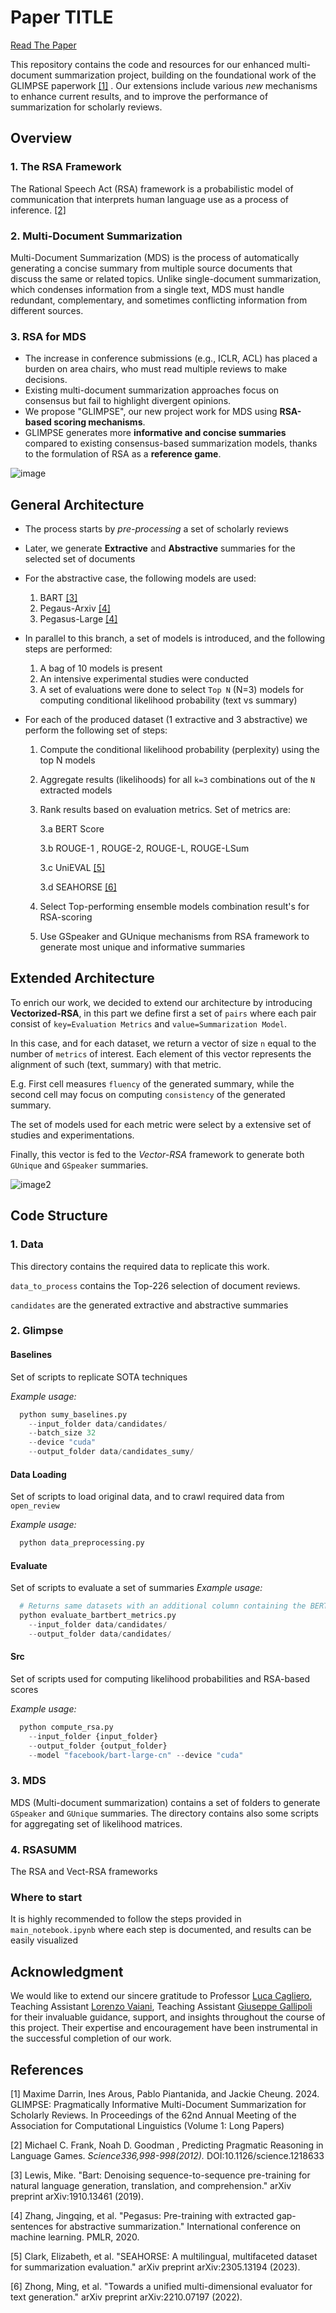 
# Paper TITLE
[Read The Paper](https://arxiv.org/abs/2406.07359)

This repository contains the code and resources for our enhanced multi-document summarization project, building on the foundational work of the GLIMPSE paperwork <a href="#ref1">[1]</a> . Our extensions include various *new* mechanisms to enhance current results, and to improve the performance of summarization for scholarly reviews.

## Overview
### 1. The RSA Framework
The Rational Speech Act (RSA) framework is a probabilistic model of communication that interprets human language use as a process of inference. <a href="#ref2">[2]</a>

### 2. Multi-Document Summarization
Multi-Document Summarization (MDS) is the process of automatically generating a concise summary from multiple source documents that discuss the same or related topics. Unlike single-document summarization, which condenses information from a single text, MDS must handle redundant, complementary, and sometimes conflicting information from different sources.

### 3. RSA for MDS
- The increase in conference submissions (e.g., ICLR, ACL) has placed a burden on area chairs, who must read multiple reviews to make decisions.
- Existing multi-document summarization approaches focus on consensus but fail to highlight divergent opinions.
- We propose "GLIMPSE", our new project work for MDS using **RSA-based scoring mechanisms**. 
- GLIMPSE generates more **informative and concise summaries** compared to existing consensus-based summarization models, thanks to the formulation of RSA as a **reference game**.

![image](imgs/d1.jpg)

## General Architecture
- The process starts by *pre-processing* a set of scholarly reviews
- Later, we generate **Extractive** and **Abstractive** summaries for the selected set of documents
- For the abstractive case, the following models are used:
  1. BART <a href="#ref3">[3]</a>
  2. Pegaus-Arxiv <a href="#ref4">[4]</a>
  3. Pegasus-Large <a href="#ref4">[4]</a>

- In parallel to this branch, a set of models is introduced, and the following steps are performed:

  1. A bag of 10 models is present
  2. An intensive experimental studies were conducted 
  3. A set of evaluations were done to select `Top N` (N=3) models for computing conditional likelihood probability (text vs summary)

- For each of the produced dataset (1 extractive and 3 abstractive) we perform the following set of steps:

  1. Compute the conditional likelihood probability (perplexity) using the top N models
  2. Aggregate results (likelihoods) for all `k=3` combinations out of the `N` extracted models
  3. Rank results based on evaluation metrics. Set of metrics are:

      3.a BERT Score

      3.b ROUGE-1 , ROUGE-2, ROUGE-L, ROUGE-LSum

      3.c UniEVAL <a href="#ref5">[5]</a>
      
      3.d SEAHORSE <a href="#ref6">[6]</a>
  4. Select Top-performing ensemble models combination result's for RSA-scoring
  5. Use GSpeaker and GUnique mechanisms from RSA framework to generate most unique and informative summaries

## Extended Architecture
To enrich our work, we decided to extend our architecture by introducing **Vectorized-RSA**, in this part we define first a set of `pairs` where each pair consist of `key=Evaluation Metrics` and `value=Summarization Model`. 

In this case, and for each dataset, we return a vector of size `n` equal to the number of `metrics` of interest. Each element of this vector represents the alignment of such (text, summary) with that metric.

E.g. First cell measures `fluency` of the generated summary, while the second cell may focus on computing `consistency` of the generated summary.

The set of models used for each metric were select by a extensive set of studies and experimentations.

Finally, this vector is fed to the *Vector-RSA* framework to generate both `GUnique` and `GSpeaker` summaries.

![image2](imgs/d2.png)


## Code Structure

### 1. Data
This directory contains the required data to replicate this work.

`data_to_process` contains the Top-226 selection of document reviews.

`candidates` are the generated extractive and abstractive summaries 

### 2. Glimpse

  #### Baselines
  Set of scripts to replicate SOTA techniques
  
  *Example usage:*
  ```python
    python sumy_baselines.py 
      --input_folder data/candidates/ 
      --batch_size 32 
      --device "cuda" 
      --output_folder data/candidates_sumy/
  ```

  #### Data Loading
  Set of scripts to load original data, and to crawl required data from `open_review`

  *Example usage:*
  ```python
    python data_preprocessing.py
  ```

  #### Evaluate
  Set of scripts to evaluate a set of summaries
  *Example usage:*
  ```python
    # Returns same datasets with an additional column containing the BERTScore
    python evaluate_bartbert_metrics.py 
      --input_folder data/candidates/ 
      --output_folder data/candidates/
  ```

  #### Src
  Set of scripts used for computing likelihood probabilities and RSA-based scores

  *Example usage:*
  ```python
    python compute_rsa.py 
      --input_folder {input_folder} 
      --output_folder {output_folder} 
      --model "facebook/bart-large-cn" --device "cuda"
  ```

### 3. MDS
MDS (Multi-document summarization) contains a set of folders to generate `GSpeaker` and `GUnique` summaries. The directory contains also some scripts for aggregating set of likelihood matrices.

### 4. RSASUMM
The RSA and Vect-RSA frameworks

### Where to start
It is highly recommended to follow the steps provided in `main_notebook.ipynb` where each step is documented, and results can be easily visualized



## Acknowledgment

We would like to extend our sincere gratitude to Professor [Luca Cagliero](https://www.polito.it/personale?p=023058), Teaching Assistant [Lorenzo Vaiani](https://www.polito.it/personale?p=lorenzo.vaiani), Teaching Assistant [Giuseppe Gallipoli](https://www.polito.it/personale?p=giuseppe.gallipoli) for their invaluable guidance, support, and insights throughout the course of this project. Their expertise and encouragement have been instrumental in the successful completion of our work.


## References
<a id="ref1">[1]</a> Maxime Darrin, Ines Arous, Pablo Piantanida, and Jackie Cheung. 2024. GLIMPSE: Pragmatically Informative Multi-Document Summarization for Scholarly Reviews. In Proceedings of the 62nd Annual Meeting of the Association for Computational Linguistics (Volume 1: Long Papers)

<a id="ref2">[2]</a> Michael C. Frank, Noah D. Goodman , Predicting Pragmatic Reasoning in Language Games. *Science336,998-998(2012).* DOI:10.1126/science.1218633

<a id="ref3">[3]</a> Lewis, Mike. "Bart: Denoising sequence-to-sequence pre-training for natural language generation, translation, and comprehension." arXiv preprint arXiv:1910.13461 (2019).

<a id="ref4">[4]</a> Zhang, Jingqing, et al. "Pegasus: Pre-training with extracted gap-sentences for abstractive summarization." International conference on machine learning. PMLR, 2020.

<a id="ref5">[5]</a> Clark, Elizabeth, et al. "SEAHORSE: A multilingual, multifaceted dataset for summarization evaluation." arXiv preprint arXiv:2305.13194 (2023).

<a id="ref6">[6]</a> Zhong, Ming, et al. "Towards a unified multi-dimensional evaluator for text generation." arXiv preprint arXiv:2210.07197 (2022).
